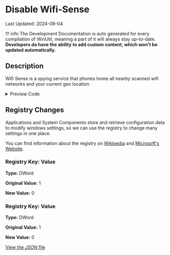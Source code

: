 # Disable Wifi-Sense

Last Updated: 2024-08-04


!!! info
     The Development Documentation is auto generated for every compilation of WinUtil, meaning a part of it will always stay up-to-date. **Developers do have the ability to add custom content, which won't be updated automatically.**


## Description

Wifi Sense is a spying service that phones home all nearby scanned wifi networks and your current geo location.

<!-- BEGIN CUSTOM CONTENT -->

<!-- END CUSTOM CONTENT -->

<details>
<summary>Preview Code</summary>

```json
{
  "Content": "Disable Wifi-Sense",
  "Description": "Wifi Sense is a spying service that phones home all nearby scanned wifi networks and your current geo location.",
  "category": "Essential Tweaks",
  "link": "https://christitustech.github.io/winutil/dev/tweaks/Essential-Tweaks/Wifi",
  "panel": "1",
  "Order": "a005_",
  "registry": [
    {
      "Path": "HKLM:\\Software\\Microsoft\\PolicyManager\\default\\WiFi\\AllowWiFiHotSpotReporting",
      "Name": "Value",
      "Type": "DWord",
      "Value": "0",
      "OriginalValue": "1"
    },
    {
      "Path": "HKLM:\\Software\\Microsoft\\PolicyManager\\default\\WiFi\\AllowAutoConnectToWiFiSenseHotspots",
      "Name": "Value",
      "Type": "DWord",
      "Value": "0",
      "OriginalValue": "1"
    }
  ]
}
```
</details>

## Registry Changes
Applications and System Components store and retrieve configuration data to modify windows settings, so we can use the registry to change many settings in one place.

You can find information about the registry on [Wikipedia](https://www.wikiwand.com/en/Windows_Registry) and [Microsoft's Website](https://learn.microsoft.com/en-us/windows/win32/sysinfo/registry).
### Registry Key: Value
**Type:** DWord

**Original Value:** 1

**New Value:** 0

### Registry Key: Value
**Type:** DWord

**Original Value:** 1

**New Value:** 0


<!-- BEGIN SECOND CUSTOM CONTENT -->

<!-- END SECOND CUSTOM CONTENT -->

[View the JSON file](https://github.com/ChrisTitusTech/winutil/tree/main/config/tweaks.json)

